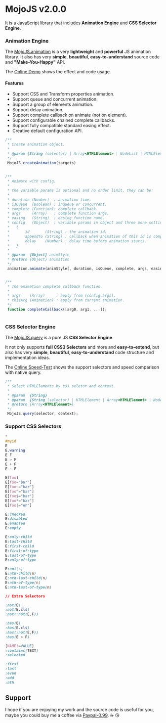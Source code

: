 MojoJS v2.0.0
=============

It is a JavaScript library that includes **Animation Engine** and **CSS Selector Engine**.

### Animation Engine

The [MojoJS.animation](https://github.com/scottcgi/MojoJS/blob/master/animation/MojoJS.animation.js) is a very **lightweight** and **powerful** JS animation library. It also has very **simple**, **beautiful**, **easy-to-understand** source code and **"Make-You-Happy"** API.

The [Online Demo](https://scottcgi.github.io/MojoJS/animation/demo/animation-demo.html) shows the effect and code usage.

#### Features

* Support CSS and Transform properties animation.
* Support queue and concurrent animation.
* Support a group of elements animation.
* Support delay animation.
* Support complete callback on animate (not on element).
* Support configurable chained complete callbacks.
* Support fully compatible standard easing effect.
* Creative default configuration API.

```js
/**
 * Create animation object.
 *
 * @param {String (selector) | Array<HTMLElement> | NodeList | HTMLElement} targets
 */
 MojoJS.createAnimation(targets)
 
 
/**
 * Animate with config.
 *
 * the variable params is optional and no order limit, they can be:
 * 
 * duration (Number)  : animation time.
 * isQueue  (Boolean) : inqueue or concurrent.                       
 * complete (Function): complete callback.                       
 * args     (Array)   : complete function args.
 * easing   (String)  : easing function name.
 * config   (Object)  : variable params in object and three more settings:
 *   {
 *       id       (String) : the animation id.
 *       appendTo (String) : callback when animation of this id is completed.
 *       delay    (Number) : delay time before animation starts.
 *   }  
 * 
 * @param  {Object} animStyle 
 * @return {Object} animation
 */
 animation.animate(animStyle[, duration, isQueue, complete, args, easing, config]);


/**
 * The animation complete callback function.
 *
 * args    (Array)     : apply from [config.args].
 * thisArg (Animation) : apply from current animation.
 */
 function completeCallback([arg0, arg1, ...]);
 
```

### CSS Selector Engine

The [MojoJS.query](https://github.com/scottcgi/MojoJS/blob/master/query/MojoJS.query.js) is a pure JS **CSS Selector Engine**. 

It not only supports **full CSS3 Selectors** and more and **easy-to-extend**, but also has very **simple**, **beautiful**, **easy-to-understand** code structure and implementation ideas.

The [Online Speed-Test](https://scottcgi.github.io/MojoJS/query/speed-test/index.html) shows the support selectors and speed comparison with native query.

```js
/**
 * Select HTMLElements by css seletor and context.
 * 
 * @param  {String}                                                          selector
 * @param  {String (selector) | HTMLElement | Array<HTMLElement> | NodeList} context (optional)
 * @return {Array<HTMLElement>}                                              HTMLElements Array
 */
 MojoJS.query(selector, context);
```

### Support CSS Selectors

```css
*
#myid
E
E.warning
E F
E > F
E + F
E ~ F

E[foo]  
E[foo="bar"]    
E[foo~="bar"]   
E[foo^="bar"]   
E[foo$="bar"]   
E[foo*="bar"]   
E[foo|="en"]

E:checked
E:disabled
E:enabled
E:empty

E:only-child
E:last-child
E:first-child
E:first-of-type
E:last-of-type
E:only-of-type

E:not(s)
E:nth-child(n)
E:nth-last-child(n)
E:nth-of-type(n)
E:nth-last-of-type(n)

// Extra Selectors

:not(E)
:not(E.cls)
:not(:not(E,F))

:has(E)
:has(E.cls)
:has(:not(E,F))
:has(E > F)

[NAME!=VALUE]
:contains(TEXT)
:selected

:first
:last
:even
:odd
:nth
```

## Support

I hope if you are enjoying my work and the source code is useful for you, maybe you could buy me a coffee via [Paypal-0.99](https://www.paypal.me/PayScottcgi/0.99). :coffee: :kissing_heart:

